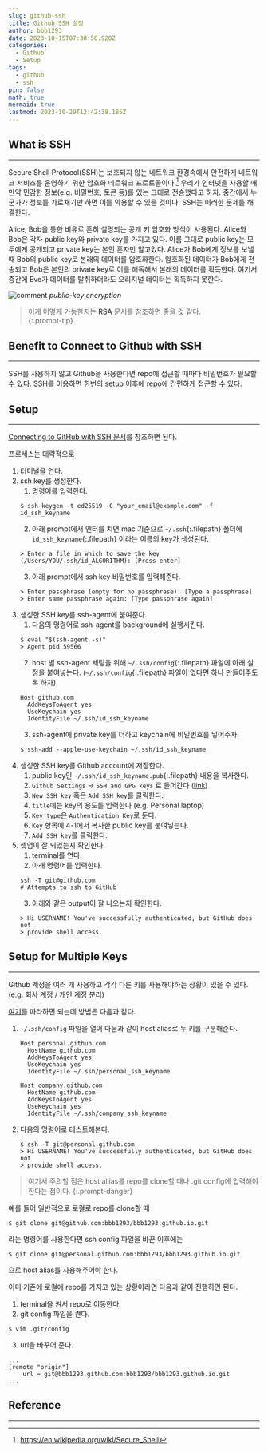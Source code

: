 ```yaml
---
slug: github-ssh
title: Github SSH 설정
author: bbb1293
date: 2023-10-15T07:38:56.920Z
categories:
  - Github
  - Setup
tags:
  - github
  - ssh
pin: false
math: true
mermaid: true
lastmod: 2023-10-29T12:42:38.185Z
---
```


## What is SSH

---

Secure Shell Protocol(SSH)는 보호되지 않는 네트워크 환경속에서 안전하게 네트워크 서비스를 운영하기 위한 암호화 네트워크 프로토콜이다.[^ssh] 우리가 인터넷을 사용할 때 만약 민감한 정보(e.g. 비밀번호, 토큰 등)를 있는 그대로 전송했다고 하자. 중간에서 누군가가 정보를 가로채기만 하면 이를 악용할 수 있을 것이다. SSH는 이러한 문제를 해결한다.

Alice, Bob을 통한 비유로 흔히 설명되는 공개 키 암호화 방식이 사용된다. Alice와 Bob은 각자 public key와 private key를 가지고 있다. 이름 그대로 public key는 모두에게 공개되고 private key는 본인 혼자만 알고있다. Alice가 Bob에게 정보를 보낼 때 Bob의 public key로 본래의 데이터를 암호화한다. 암호화된 데이터가 Bob에게 전송되고 Bob은 본인의 private key로 이를 해독해서 본래의 데이터를 획득한다. 여기서 중간에 Eve가 데이터를 탈취하더라도 오리지널 데이터는 획득하지 못한다.

![comment](/assets/img/202310/key.png)
_public-key encryption_

> 이게 어떻게 가능한지는 [RSA](<https://en.wikipedia.org/wiki/RSA_(cryptosystem)>) 문서를 참조하면 좋을 것 같다.  
> {:.prompt-tip}

## Benefit to Connect to Github with SSH

---

SSH를 사용하지 않고 Github을 사용한다면 repo에 접근할 때마다 비밀번호가 필요할 수 있다. SSH를 이용하면 한번의 setup 이후에 repo에 간편하게 접근할 수 있다.

## Setup

---

[Connecting to GitHub with SSH
문서](https://docs.github.com/en/authentication/connecting-to-github-with-ssh)를 참조하면 된다.

프로세스는 대략적으로

1. 터미널을 연다.
2. ssh key를 생성한다.
   1. 명령어를 입력한다.
   ```terminal
   $ ssh-keygen -t ed25519 -C "your_email@example.com" -f id_ssh_keyname
   ```
   2. 아래 prompt에서 엔터를 치면 mac 기준으로 `~/.ssh`{:.filepath} 폴더에 `id_ssh_keyname`{:.filepath} 이라는 이름의 key가 생성된다.
   ```terminal
   > Enter a file in which to save the key (/Users/YOU/.ssh/id_ALGORITHM): [Press enter]
   ```
   3. 아래 prompt에서 ssh key 비밀번호를 입력해준다.
   ```terminal
   > Enter passphrase (empty for no passphrase): [Type a passphrase]
   > Enter same passphrase again: [Type passphrase again]
   ```
3. 생성한 SSH key를 ssh-agent에 붙여준다.
   1. 다음의 명령어로 ssh-agent를 background에 실행시킨다.
   ```terminal
   $ eval "$(ssh-agent -s)"
   > Agent pid 59566
   ```
   2. host 별 ssh-agent 세팅을 위해 `~/.ssh/config`{:.filepath} 파일에 아래 설정을 붙여넣는다. (`~/.ssh/config`{:.filepath} 파일이 없다면 하나 만들어주도록 하자)
   ```config
   Host github.com
     AddKeysToAgent yes
     UseKeychain yes
     IdentityFile ~/.ssh/id_ssh_keyname
   ```
   3. ssh-agent에 private key를 더하고 keychain에 비밀번호를 넣어주자.
   ```terminal
   $ ssh-add --apple-use-keychain ~/.ssh/id_ssh_keyname
   ```
4. 생성한 SSH key를 Github account에 저장한다.
   1. public key인 `~/.ssh/id_ssh_keyname.pub`{:.filepath} 내용을 복사한다.
   2. `Github Settings` -> `SSH and GPG keys` 로 들어간다 ([link](https://github.com/settings/keys))
   3. `New SSH key` 혹은 `Add SSH key`를 클릭한다.
   4. `title`에는 key의 용도를 입력한다 (e.g. Personal laptop)
   5. `Key type`은 `Authentication Key`로 둔다.
   6. `Key` 항목에 4-1에서 복사한 public key를 붙여넣는다.
   7. `Add SSH key`를 클릭한다.
5. 셋업이 잘 되었는지 확인한다.
   1. terminal를 연다.
   2. 아래 명령어를 입력한다.
   ```terminal
   ssh -T git@github.com
   # Attempts to ssh to GitHub
   ```
   3. 아래와 같은 output이 잘 나오는지 확인한다.
   ```terminal
   > Hi USERNAME! You've successfully authenticated, but GitHub does not
   > provide shell access.
   ```

## Setup for Multiple Keys

---

Github 계정을 여러 개 사용하고 각각 다른 키를 사용해야하는 상황이 있을 수 있다. (e.g. 회사 계정 / 개인 계정 분리)

[여기](https://stackoverflow.com/questions/3225862/multiple-github-accounts-ssh-config#answer-8483960)를 따라하면 되는데 방법은 다음과 같다.

1. `~/.ssh/config` 파일을 열어 다음과 같이 host alias로 두 키를 구분해준다.

   ```config
   Host personal.github.com
     HostName github.com
     AddKeysToAgent yes
     UseKeychain yes
     IdentityFile ~/.ssh/personal_ssh_keyname

   Host company.github.com
     HostName github.com
     AddKeysToAgent yes
     UseKeychain yes
     IdentityFile ~/.ssh/company_ssh_keyname
   ```

2. 다음의 명령어로 테스트해본다.
   ```terminal
   $ ssh -T git@personal.github.com
   > Hi USERNAME! You've successfully authenticated, but GitHub does not
   > provide shell access.
   ```

> 여기서 주의할 점은 host allias를 repo를 clone할 때나 .git config에 입력해야한다는 점이다.
> {:.prompt-danger}

예를 들어 일반적으로 로컬로 repo를 clone할 때

```terminal
$ git clone git@github.com:bbb1293/bbb1293.github.io.git
```

라는 명령어를 사용한다면 ssh config 파일을 바꾼 이후에는

```terminal
$ git clone git@personal.github.com:bbb1293/bbb1293.github.io.git
```

으로 host alias를 사용해주어야 한다.

이미 기존에 로컬에 repo를 가지고 있는 상황이라면 다음과 같이 진행하면 된다.

1. terminal을 켜서 repo로 이동한다.
2. git config 파일을 켠다.

```terminal
$ vim .git/config
```

3. url을 바꾸어 준다.

```config
...
[remote "origin"]
    url = git@bbb1293.github.com:bbb1293/bbb1293.github.io.git
...
```

## Reference

---

[^ssh]: <https://en.wikipedia.org/wiki/Secure_Shell>
